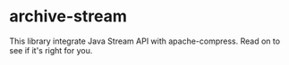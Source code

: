 # archive-stream
This library integrate Java Stream API  with apache-compress. Read on to see if it's right for you.
